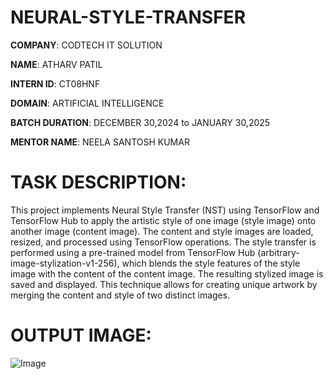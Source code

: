 # NEURAL-STYLE-TRANSFER

**COMPANY**: CODTECH IT SOLUTION

**NAME**: ATHARV PATIL

**INTERN ID**: CT08HNF

**DOMAIN**: ARTIFICIAL INTELLIGENCE

**BATCH DURATION**: DECEMBER 30,2024 to JANUARY 30,2025

**MENTOR NAME**: NEELA SANTOSH KUMAR

# TASK DESCRIPTION:
This project implements Neural Style Transfer (NST) using TensorFlow and TensorFlow Hub to apply the artistic style of one image (style image) onto another image (content image). The content and style images are loaded, resized, and processed using TensorFlow operations. The style transfer is performed using a pre-trained model from TensorFlow Hub (arbitrary-image-stylization-v1-256), which blends the style features of the style image with the content of the content image. The resulting stylized image is saved and displayed. This technique allows for creating unique artwork by merging the content and style of two distinct images.
# OUTPUT IMAGE:
![Image](https://github.com/user-attachments/assets/2fb90491-ba03-4ea4-88c4-617e5958c25d)
